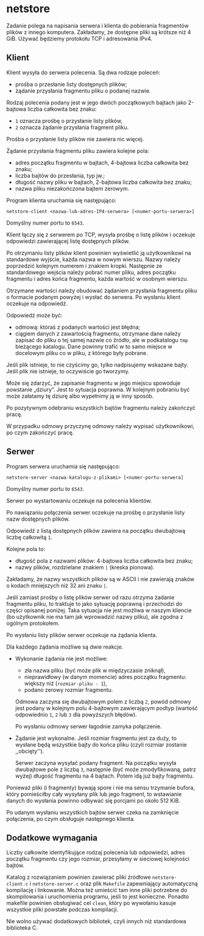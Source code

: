 # netstore

Zadanie polega na napisania serwera i klienta do pobierania fragmentów plików z innego komputera.
Zakładamy, że dostępne pliki są krótsze niż 4 GiB. Używać będziemy protokołu TCP i adresowania IPv4.

## Klient

Klient wysyła do serwera polecenia. Są dwa rodzaje poleceń:
* prośba o przesłanie listy dostępnych plików;
* żądanie przysłania fragmentu pliku o podanej nazwie.

Rodzaj polecenia podany jest w jego dwóch początkowych bajtach jako 2-bajtowa liczba całkowita bez znaku:
* `1` oznacza prośbę o przysłanie listy plików,
* `2` oznacza żądanie przysłania fragment pliku.

Prośba o przysłanie listy plików nie zawiera nic więcej.

Żądanie przysłania fragmentu pliku zawiera kolejne pola:
* adres początku fragmentu w bajtach, 4-bajtowa liczba całkowita bez znaku;
* liczba bajtów do przesłania, typ jw.;
* długość nazwy pliku w bajtach, 2-bajtowa liczba całkowita bez znaku;
* nazwa pliku niezakończona bajtem zerowym.

Program klienta uruchamia się następująco:
```
netstore-client <nazwa-lub-adres-IP4-serwera> [<numer-portu-serwera>]
```

Domyślny numer portu to `6543`.

Klient łączy się z serwerem po TCP, wysyła prośbę o listę plików i oczekuje odpowiedzi zawierającej listę dostępnych plików.

Po otrzymaniu listy plików klient powinien wyświetlić ją użytkownikowi na standardowe wyjście, każda nazwa w nowym wierszu. Nazwy należy poprzedzić kolejnym numerem i znakiem kropki. Następnie ze standardowego wejścia należy pobrać numer pliku, adres początku fragmentu i adres końca fragmentu, każda wartość w osobnym wierszu.

Otrzymane wartości należy obudować żądaniem przysłania fragmentu pliku o formacie podanym powyżej i wysłać do serwera. Po wysłaniu klient oczekuje na odpowiedź.

Odpowiedź może być:
* odmową: któraś z podanych wartości jest błędna;
* ciągiem danych z zawartością fragmentu, otrzymane dane należy zapisać do pliku o tej samej nazwie co źródło, ale w podkatalogu `tmp` bieżącego katalogu. Dane powinny trafić w to samo miejsce w docelowym pliku co w pliku, z którego były pobrane.

Jeśli plik istnieje, to nie czyścimy go, tylko nadpisujemy wskazane bajty. Jeśli plik nie istnieje, to oczywiście go tworzymy.

Może się zdarzyć, że zapisanie fragmentu w jego miejscu spowoduje powstanie „dziury”. Jest to sytuacja poprawna. W kolejnym pobraniu być może załatamy tę dziurę albo wypełnimy ją w inny sposób.

Po pozytywnym odebraniu wszystkich bajtów fragmentu należy zakończyć pracę.

W przypadku odmowy przyczynę odmowy należy wypisać użytkownikowi, po czym zakończyć pracę.

## Serwer

Program serwera uruchamia się następująco:
```
netstore-server <nazwa-katalogu-z-plikami> [<numer-portu-serwera]
```

Domyślny numer portu to `6543`.

Serwer po wystartowaniu oczekuje na polecenia klientów.

Po nawiązaniu połączenia serwer oczekuje na prośbę o przysłanie listy nazw dostępnych plików.

Odpowiedź z listą dostępnych plików zawiera na początku dwubajtową liczbę całkowitą `1`.

Kolejne pola to:
* długość pola z nazwami plików: 4-bajtowa liczba całkowita bez znaku;
* nazwy plików, rozdzielane znakiem `|` (kreska pionowa).

Zakładamy, że nazwy wszystkich plików są w ASCII i nie zawierają znaków o kodach mniejszych niż 32 ani znaku `|`.

Jeśli zamiast prośby o listę plików serwer od razu otrzyma żadanie fragmentu pliku, to traktuje to jako sytuację poprawną i przechodzi do części opisanej poniżej. Taka sytuacja nie jest możliwa w naszym kliencie (bo użytkownik nie ma tam jak wprowadzić nazwy pliku), ale zgodna z ogólnym protokołem.

Po wysłaniu listy plików serwer oczekuje na żądania klienta.

Dla każdego żądania możliwe są dwie reakcje.

* Wykonanie żądania nie jest możliwe:
  * zła nazwa pliku (być może plik w międzyczasie zniknął),
  * nieprawidłowy (w danym momencie) adres początku fragmentu: większy niż (`rozmiar-pliku - 1`),
  * podano zerowy rozmiar fragmentu.

  Odmowa zaczyna się dwubajtowym polem z liczbą `2`, powód odmowy jest podany w kolejnym polu 4-bajtowym zawierającym podtyp (wartość odpowiednio `1`, `2` lub `3` dla powyższych błędów).

  Po wysłaniu odmowy serwer łagodnie zamyka połączenie.

* Żądanie jest wykonalne. Jeśli rozmiar fragmentu jest za duży, to wysłane będą wszystkie bajty do końca pliku (czyli rozmiar zostanie ,,obcięty'').
  
  Serwer zaczyna wysyłać podany fragment. Na początku wysyła dwubajtowe pole z liczbą `3`, następnie (być może zmodyfikowaną, patrz wyżej) długość fragmentu na 4 bajtach. Potem idą już bajty fragmentu.

Ponieważ pliki (i fragmenty) bywają spore i nie ma sensu trzymanie bufora, który pomieściłby cały wysyłany plik lub jego fragment, to wstawianie danych do wysłania powinno odbywać się porcjami po około 512 KiB.

Po udanym wysłaniu wszystkich bajtów serwer czeka na zamknięcie połączenia, po czym obsługuje następnego klienta.

## Dodatkowe wymagania

Liczby całkowite identyfikujące rodzaj polecenia lub odpowiedzi, adres początku fragmentu czy jego rozmiar, przesyłamy w sieciowej kolejności bajtów.

Katalog z rozwiązaniem powinien zawierać pliki źródłowe `netstore-client.c` i `netstore-server.c` oraz plik `Makefile` zapewniający automatyczną kompilację i linkowanie. Można też umieścić tam inne pliki potrzebne do skompilowania i uruchomienia programu, jeśli to jest konieczne. Ponadto makefile powinien obsługiwać cel `clean`, który po wywołaniu kasuje wszystkie pliki powstałe podczas kompilacji.

Nie wolno używać dodatkowych bibliotek, czyli innych niż standardowa biblioteka C.
